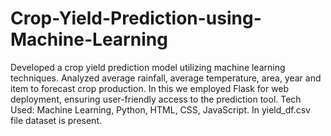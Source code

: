 # Crop-Yield-Prediction-using-Machine-Learning
 Developed a crop yield prediction model utilizing machine learning techniques.
 Analyzed average rainfall, average temperature, area, year and item to forecast crop production.
In this we employed Flask for web deployment, ensuring user-friendly access to the prediction tool.
Tech Used: Machine Learning, Python, HTML, CSS, JavaScript.
In yield_df.csv file dataset is present.
